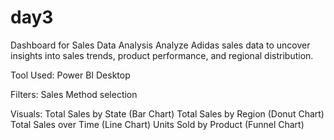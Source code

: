 # day3
Dashboard for Sales Data Analysis
Analyze Adidas sales data to uncover insights into sales trends, product performance, and regional distribution.

Tool Used: Power BI Desktop

Filters: Sales Method selection

Visuals:
  Total Sales by State (Bar Chart)
  Total Sales by Region (Donut Chart)
  Total Sales over Time (Line Chart)
  Units Sold by Product (Funnel Chart)
